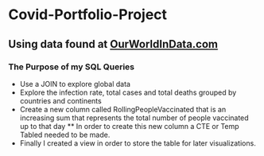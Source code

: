 # Covid-Portfolio-Project
## Using data found at [OurWorldInData.com](https://ourworldindata.org/covid-deaths)
### The Purpose of my SQL Queries
* Use a JOIN to explore global data 
* Explore the infection rate, total cases and total deaths grouped by countries and continents 
* Create a new column called RollingPeopleVaccinated that is an increasing sum that represents the total number of people vaccinated up to that day
** In order to create this new column a CTE or Temp Tabled needed to be made.
* Finally I created a view in order to store the table for later visualizations.
